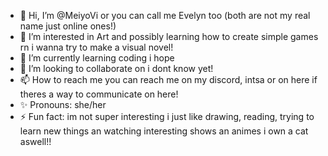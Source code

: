 - 🌷 Hi, I’m @MeiyoVi or you can call me Evelyn too (both are not my real name just online ones!)
- 🌸 I’m interested in Art and possibly learning how to create simple games rn i wanna try to make a visual novel!
- 🌱 I’m currently learning coding i hope
- 💞️ I’m looking to collaborate on i dont know yet!
- 📫 How to reach me you can reach me on my discord, intsa or on here if theres a way to communicate on here!
- ✨ Pronouns: she/her
- ⚡ Fun fact: im not super interesting i just like drawing, reading, trying to learn new things an watching interesting shows an animes i own a cat aswell!!

<!---
MeiyoVi/MeiyoVi is a ✨ special ✨ repository because its `README.md` (this file) appears on your GitHub profile.
You can click the Preview link to take a look at your changes.
--->
